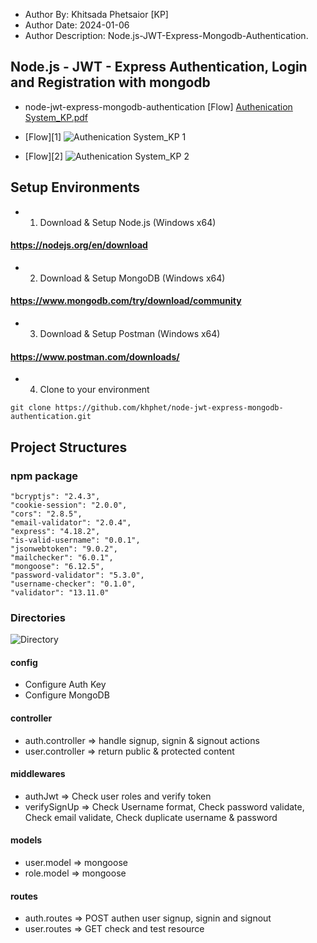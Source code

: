 - Author By: Khitsada Phetsaior [KP]
- Author Date: 2024-01-06
- Author Description: Node.js-JWT-Express-Mongodb-Authentication.

## Node.js - JWT - Express Authentication, Login and Registration with mongodb

- node-jwt-express-mongodb-authentication [Flow]
[Authenication System_KP.pdf](https://github.com/khphet/node-jwt-express-mongodb-authentication/files/13849840/Authenication.System_KP.pdf)

- [Flow][1]
![Authenication System_KP 1](https://github.com/khphet/node-jwt-express-mongodb-authentication/assets/149032271/10207265-f2da-46d3-b898-ecfd53ce3e8f)

- [Flow][2]
![Authenication System_KP 2](https://github.com/khphet/node-jwt-express-mongodb-authentication/assets/149032271/ef725a31-08dd-4e19-b402-5a646b2a7c75)


## Setup Environments

- 1. Download & Setup Node.js (Windows x64)
#### https://nodejs.org/en/download
- 2. Download & Setup MongoDB (Windows x64)
#### https://www.mongodb.com/try/download/community   
- 3. Download & Setup Postman (Windows x64)
#### https://www.postman.com/downloads/
- 4. Clone to your environment
```
git clone https://github.com/khphet/node-jwt-express-mongodb-authentication.git
```

## Project Structures
### npm package
    "bcryptjs": "2.4.3",
    "cookie-session": "2.0.0",
    "cors": "2.8.5",
    "email-validator": "2.0.4",
    "express": "4.18.2",
    "is-valid-username": "0.0.1",
    "jsonwebtoken": "9.0.2",
    "mailchecker": "6.0.1",
    "mongoose": "6.12.5",
    "password-validator": "5.3.0",
    "username-checker": "0.1.0",
    "validator": "13.11.0"

### Directories
![Directory](https://github.com/khphet/node-jwt-express-mongodb-authentication/assets/149032271/0fba7c7d-3134-4e39-885a-a1a8144148cd)

#### config
  - Configure Auth Key
  - Configure MongoDB

#### controller
  - auth.controller => handle signup, signin & signout actions
  - user.controller => return public & protected content

#### middlewares
  - authJwt => Check user roles and verify token
  - verifySignUp => Check Username format, Check password validate, Check email validate, Check duplicate username & password

#### models 
  - user.model => mongoose
  - role.model => mongoose

#### routes
  - auth.routes => POST authen user signup, signin and signout
  - user.routes => GET check and test resource


  





